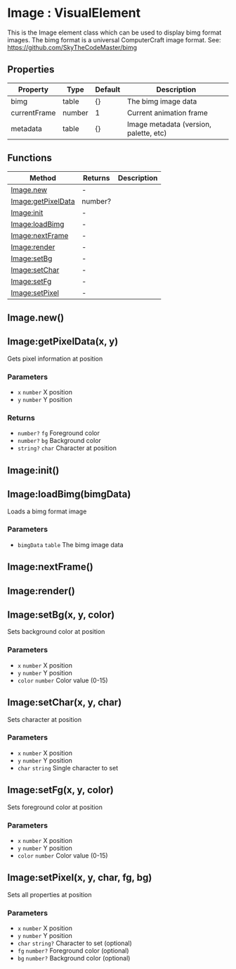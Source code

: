 # Image : VisualElement
This is the Image element class which can be used to display bimg format images.
The bimg format is a universal ComputerCraft image format.
See: https://github.com/SkyTheCodeMaster/bimg

## Properties

|Property|Type|Default|Description|
|---|---|---|---|
|bimg|table|{}|The bimg image data
|currentFrame|number|1|Current animation frame
|metadata|table|{}|Image metadata (version, palette, etc)

## Functions

|Method|Returns|Description|
|---|---|---|
|[Image.new](#Image.new)|-|
|[Image:getPixelData](#Image:getPixelData)|number?|
|[Image:init](#Image:init)|-|
|[Image:loadBimg](#Image:loadBimg)|-|
|[Image:nextFrame](#Image:nextFrame)|-|
|[Image:render](#Image:render)|-|
|[Image:setBg](#Image:setBg)|-|
|[Image:setChar](#Image:setChar)|-|
|[Image:setFg](#Image:setFg)|-|
|[Image:setPixel](#Image:setPixel)|-|


## Image.new()

## Image:getPixelData(x, y)
Gets pixel information at position

### Parameters
* `x` `number` X position
* `y` `number` Y position

### Returns
* `number?` `fg` Foreground color
* `number?` `bg` Background color
* `string?` `char` Character at position

## Image:init()

## Image:loadBimg(bimgData)
Loads a bimg format image

### Parameters
* `bimgData` `table` The bimg image data

## Image:nextFrame()

## Image:render()

## Image:setBg(x, y, color)
Sets background color at position

### Parameters
* `x` `number` X position
* `y` `number` Y position
* `color` `number` Color value (0-15)

## Image:setChar(x, y, char)
Sets character at position

### Parameters
* `x` `number` X position
* `y` `number` Y position
* `char` `string` Single character to set

## Image:setFg(x, y, color)
Sets foreground color at position

### Parameters
* `x` `number` X position
* `y` `number` Y position
* `color` `number` Color value (0-15)

## Image:setPixel(x, y, char, fg, bg)
Sets all properties at position

### Parameters
* `x` `number` X position
* `y` `number` Y position
* `char` `string?` Character to set (optional)
* `fg` `number?` Foreground color (optional)
* `bg` `number?` Background color (optional)


